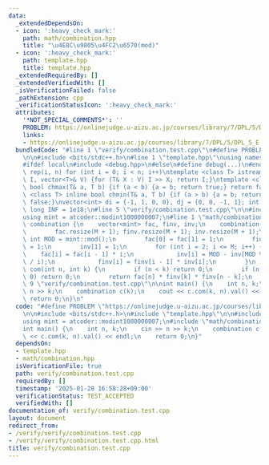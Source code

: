 ```yaml
---
data:
  _extendedDependsOn:
  - icon: ':heavy_check_mark:'
    path: math/combination.hpp
    title: "\u4E8C\u9805\u4FC2\u6570(mod)"
  - icon: ':heavy_check_mark:'
    path: template.hpp
    title: template.hpp
  _extendedRequiredBy: []
  _extendedVerifiedWith: []
  _isVerificationFailed: false
  _pathExtension: cpp
  _verificationStatusIcon: ':heavy_check_mark:'
  attributes:
    '*NOT_SPECIAL_COMMENTS*': ''
    PROBLEM: https://onlinejudge.u-aizu.ac.jp/courses/library/7/DPL/5/DPL_5_E
    links:
    - https://onlinejudge.u-aizu.ac.jp/courses/library/7/DPL/5/DPL_5_E
  bundledCode: "#line 1 \"verify/combination.test.cpp\"\n#define PROBLEM \"https://onlinejudge.u-aizu.ac.jp/courses/library/7/DPL/5/DPL_5_E\"\
    \n\n#include <bits/stdc++.h>\n#line 1 \"template.hpp\"\nusing namespace std;\n\
    #ifdef local\n#include <debug.hpp>\n#else\n#define debug(...)\n#endif\n#define\
    \ rep(i, n) for (int i = 0; i < n; i++)\ntemplate <class T> istream& operator>>(istream&\
    \ I, vector<T>& V) {for (T& X : V) I >> X; return I;}\ntemplate <class T> inline\
    \ bool chmax(T& a, T b) {if (a < b) {a = b; return true;} return false;}\ntemplate\
    \ <class T> inline bool chmin(T& a, T b) {if (a > b) {a = b; return true;} return\
    \ false;}\nvector<int> di = {-1, 1, 0, 0}, dj = {0, 0, -1, 1}; int inf = 2e9;\
    \ long INF = 1e18;\n#line 5 \"verify/combination.test.cpp\"\n\n#include <atcoder/modint>\n\
    using mint = atcoder::modint1000000007;\n#line 1 \"math/combination.hpp\"\nstruct\
    \ combination {\n    vector<mint> fac, finv, inv;\n    combination(int M) {\n\
    \        fac.resize(M + 1); finv.resize(M + 1); inv.resize(M + 1);\n        const\
    \ int MOD = mint::mod();\n        fac[0] = fac[1] = 1;\n        finv[0] = finv[1]\
    \ = 1;\n        inv[1] = 1;\n        for (int i = 2; i <= M; i++) {\n        \
    \    fac[i] = fac[i - 1] * i;\n            inv[i] = MOD - inv[MOD % i] * (MOD\
    \ / i);\n            finv[i] = finv[i - 1] * inv[i];\n        }\n    }\n    mint\
    \ com(int n, int k) {\n        if (n < k) return 0;\n        if (n < 0 || k <\
    \ 0) return 0;\n        return fac[n] * finv[k] * finv[n - k];\n    }\n};\n#line\
    \ 9 \"verify/combination.test.cpp\"\n\nint main() {\n    int n, k;\n    cin >>\
    \ n >> k;\n    combination c(k);\n    cout << c.com(k, n).val() << endl;\n   \
    \ return 0;\n}\n"
  code: "#define PROBLEM \"https://onlinejudge.u-aizu.ac.jp/courses/library/7/DPL/5/DPL_5_E\"\
    \n\n#include <bits/stdc++.h>\n#include \"template.hpp\"\n\n#include <atcoder/modint>\n\
    using mint = atcoder::modint1000000007;\n#include \"math/combination.hpp\"\n\n\
    int main() {\n    int n, k;\n    cin >> n >> k;\n    combination c(k);\n    cout\
    \ << c.com(k, n).val() << endl;\n    return 0;\n}"
  dependsOn:
  - template.hpp
  - math/combination.hpp
  isVerificationFile: true
  path: verify/combination.test.cpp
  requiredBy: []
  timestamp: '2025-01-28 16:58:28+09:00'
  verificationStatus: TEST_ACCEPTED
  verifiedWith: []
documentation_of: verify/combination.test.cpp
layout: document
redirect_from:
- /verify/verify/combination.test.cpp
- /verify/verify/combination.test.cpp.html
title: verify/combination.test.cpp
---
```

